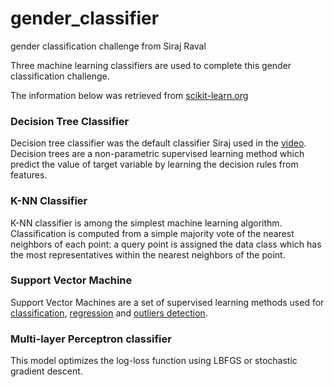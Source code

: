 # gender_classifier
gender classification challenge from Siraj Raval

Three machine learning classifiers are used to complete this gender classification challenge.

The information below was retrieved from [scikit-learn.org](http://scikit-learn.org/)

### Decision Tree Classifier

Decision tree classifier was the default classifier Siraj used in the [video](https://www.youtube.com/watch?v=T5pRlIbr6gg&list=PL2-dafEMk2A6QKz1mrk1uIGfHkC1zZ6UU). Decision trees are a non-parametric supervised learning method which predict the value of target variable by learning the decision rules from features.



### K-NN Classifier

K-NN classifier is among the simplest machine learning algorithm. Classification is computed from a simple majority vote of the nearest neighbors of each point: a query point is assigned the data class which has the most representatives within the nearest neighbors of the point.



### Support Vector Machine

Support Vector Machines are a set of supervised learning methods used for [classification](http://scikit-learn.org/stable/modules/svm.html#svm-classification), [regression](http://scikit-learn.org/stable/modules/svm.html#svm-regression) and [outliers detection](http://scikit-learn.org/stable/modules/svm.html#svm-outlier-detection). 



### Multi-layer Perceptron classifier

This model optimizes the log-loss function using LBFGS or stochastic gradient descent.



